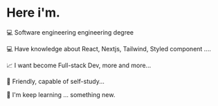 # Here i'm.

💻 Software engineering engineering degree

💻 Have knowledge about React, Nextjs, Tailwind, Styled component ....

📈 I want become Full-stack Dev, more and more...

💬 Friendly, capable of self-study...

📕 I'm keep learning ... something new.
